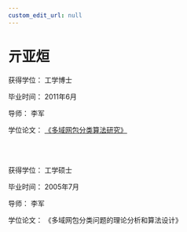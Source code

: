 ```yaml
---
custom_edit_url: null
---
```


# 亓亚烜

获得学位： 工学博士

毕业时间： 2011年6月

导师： 李军

学位论文： [《多域网包分类算法研究》](../../../static/share/YaxuanQi-PhD-Thesis.pdf)

<br/><br/>

获得学位： 工学硕士

毕业时间： 2005年7月

导师： 李军

学位论文： 《多域网包分类问题的理论分析和算法设计》
